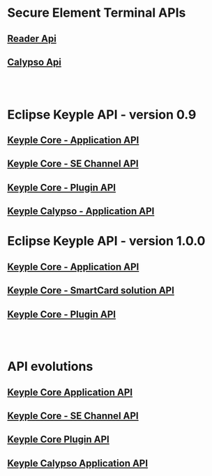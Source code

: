 # Secure Element Terminal APIs
## [Reader Api](./SecureElementTerminalApi/Reader)
## [Calypso Api](./SecureElementTerminalApi/Calypso)

<BR/><BR/>
# Eclipse Keyple API - version 0.9
## [Keyple Core - Application API](./KeypleCoreApi/Application)
## [Keyple Core - SE Channel API](./KeypleCoreApi/SeChannel)
## [Keyple Core - Plugin API](./KeypleCoreApi/Plugin)
## [Keyple Calypso - Application API](./KeypleCalypsoApi/Application)

# Eclipse Keyple API - version 1.0.0
## [Keyple Core - Application API](./KeypleCoreApi/KeypleCore_ApplicationApi.md)
## [Keyple Core - SmartCard solution API](./KeypleCoreApi/KeypleCore_SolutionApi.md)
## [Keyple Core - Plugin API](./KeypleCoreApi/KeypleCore_PluginApi.md)

<BR/><BR/>
# API evolutions
## [Keyple Core Application API](./KeypleCoreApi/Application/old.md)
## [Keyple Core - SE Channel API](./KeypleCoreApi/SeChannel/old.md)
## [Keyple Core Plugin API](./KeypleCoreApi/Plugin/old.md)
## [Keyple Calypso Application API](./KeypleCalypso/ApplicationApi/old.md)
